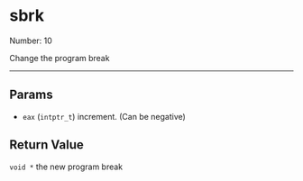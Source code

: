 # sbrk

Number: 10

Change the program break

---

## Params

- `eax` (`intptr_t`) increment. (Can be negative)

## Return Value

`void *` the new program break